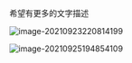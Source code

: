 希望有更多的文字描述

![image-20210923220814199](https://zdan.oss-cn-beijing.aliyuncs.com/img/image-20210923220814199.png)

![image-20210925194854109](C:\Users\zhaodan\AppData\Roaming\Typora\typora-user-images\image-20210925194854109.png)